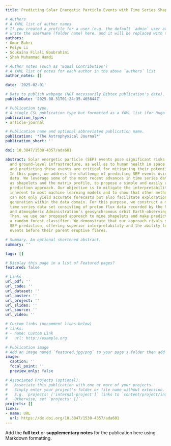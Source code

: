 ```yaml
---
title: Predicting Solar Energetic Particle Events with Time Series Shapelets

# Authors
# A YAML list of author names
# If you created a profile for a user (e.g. the default `admin` user at `content/authors/admin/`), 
# write the username (folder name) here, and it will be replaced with their full name and linked to their profile.
authors:
- Omar Bahri
- Peiyu Li
- Soukaïna Filali Boubrahimi
- Shah Muhammad Hamdi

# Author notes (such as 'Equal Contribution')
# A YAML list of notes for each author in the above `authors` list
author_notes: []

date: '2025-02-01'

# Date to publish webpage (NOT necessarily Bibtex publication's date).
publishDate: '2025-08-31T01:24:35.465844Z'

# Publication type.
# A single CSL publication type but formatted as a YAML list (for Hugo requirements).
publication_types:
- article-journal

# Publication name and optional abbreviated publication name.
publication: '*The Astrophysical Journal*'
publication_short: ''

doi: 10.3847/1538-4357/ada601

abstract: Solar energetic particle (SEP) events pose significant risks to both space
  and ground-level infrastructure, as well as to human health in space. Understanding
  and predicting these events are critical for mitigating their potential impacts.
  In this paper, we address the challenge of predicting SEP events using proton flux
  data. We leverage some of the most recent advances in time series data mining, such
  as shapelets and the matrix profile, to propose a simple and easily understandable
  prediction approach. Our objective is to mitigate the interpretability challenges
  inherent to most machine learning models and to show that other methods exist that
  can not only yield accurate forecasts but also facilitate exploration and insight
  generation within the data domain. For this purpose, we construct a multivariate
  time series data set consisting of proton flux data recorded by the National Oceanic
  and Atmospheric Administration's geosynchronous orbit Earth-observing satellite.
  Then, we use our proposed approach to mine shapelets and make predictions using
  a random forest classifier. We demonstrate that our approach rivals state-of-the-art
  SEP prediction, offering superior interpretability and the ability to predict SEP
  events before their parent eruptive flares.

# Summary. An optional shortened abstract.
summary: ''

tags: []

# Display this page in a list of Featured pages?
featured: false

# Links
url_pdf: ''
url_code: ''
url_dataset: ''
url_poster: ''
url_project: ''
url_slides: ''
url_source: ''
url_video: ''

# Custom links (uncomment lines below)
# links:
# - name: Custom Link
#   url: http://example.org

# Publication image
# Add an image named `featured.jpg/png` to your page's folder then add a caption below.
image:
  caption: ''
  focal_point: ''
  preview_only: false

# Associated Projects (optional).
#   Associate this publication with one or more of your projects.
#   Simply enter your project's folder or file name without extension.
#   E.g. `projects: ['internal-project']` links to `content/project/internal-project/index.md`.
#   Otherwise, set `projects: []`.
projects: []
links:
- name: URL
  url: https://dx.doi.org/10.3847/1538-4357/ada601
---
```


Add the **full text** or **supplementary notes** for the publication here using Markdown formatting.
